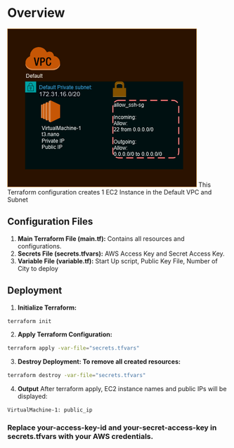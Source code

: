 # Overview

![Diagram](Diagrams/Single-Instance.png)
This Terraform configuration creates 1 EC2 Instance in the Default VPC and Subnet

## Configuration Files
1. **Main Terraform File (main.tf):** Contains all resources and configurations.
2. **Secrets File (secrets.tfvars):** AWS Access Key and Secret Access Key.
3. **Variable File (variable.tf):** Start Up script, Public Key File, Number of City to deploy

## Deployment
1. **Initialize Terraform:**

```bash
terraform init
```
2. **Apply Terraform Configuration:**

```bash
terraform apply -var-file="secrets.tfvars"
```
3. **Destroy Deployment: To remove all created resources:**

```bash
terraform destroy -var-file="secrets.tfvars"
```
4. **Output**
After terraform apply, EC2 instance names and public IPs will be displayed:

```plaintext
VirtualMachine-1: public_ip
```


### Replace your-access-key-id and your-secret-access-key in secrets.tfvars with your AWS credentials.

